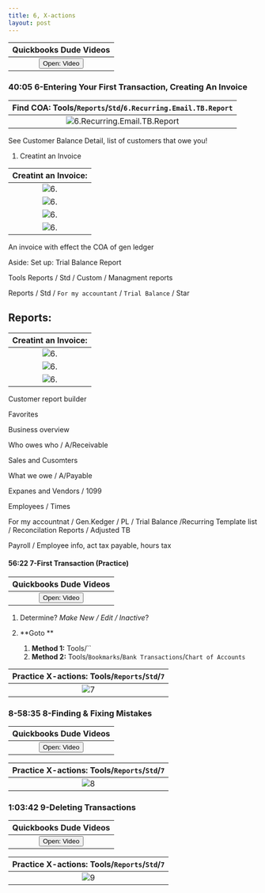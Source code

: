 ```yaml
---
title: 6, X-actions
layout: post
---
```



 <script> function openWindow()
 {window.open("https://www.youtube.com/watch?v=aoWghI3kvpc&t=2405");}
 </script>

| Quickbooks Dude Videos |
|:-:|
| <button onclick="openWindow()">Open: Video</button>|


### 40:05 6-Entering Your First Transaction, Creating An Invoice  


|**Find COA**: Tools/`Reports`/`Std`/`6.Recurring.Email.TB.Report`|
|:--:|
|![6.Recurring.Email.TB.Report](/assets/images/6.Recurring.Email.TB.Report.png)|

See Customer Balance Detail, list of customers that owe you!


1. Creatint an Invoice

|**Creatint an Invoice**: |
|:--:|
|![6.](/assets/images/6.1.create.invoices.png)|
|![6.](/assets/images/6.2.create.invoices.png)|
|![6.](/assets/images/6.create.INVOICES.set.up.defaults.png)|
|![6.](/assets/images/6.generate.INVOICE.png)|

An invoice with effect the COA of gen ledger


Aside: Set up: Trial Balance Report


Tools Reports / Std / Custom / Managment reports


Reports / Std / `For my accountant` / `Trial Balance` / Star 



## Reports:

|**Creatint an Invoice**: |
|:--:|
|![6.](/assets/images/6.customer.bala.detail.report.png)|
|![6.](/assets/images/6.customer.bala.detail.report2.png)|
|![6.](/assets/images/6.customer.bala.detail.report3.png)|

Customer report builder

Favorites

Business overview

Who owes who / A/Receivable

Sales and Cusomters

What we owe / A/Payable

Expanes and Vendors / 1099

Employees / Times

For my accountnat   / Gen.Kedger / PL / Trial Balance /Recurring Template list / Reconcilation Reports / Adjusted TB

Payroll / Employee info, act tax payable, hours tax 






#### 56:22 7-First Transaction (Practice)


 <script> function openWindow()
 {window.open("https://www.youtube.com/watch?v=aoWghI3kvpc&t=3382");}
 </script>

| Quickbooks Dude Videos |
|:-:|
| <button onclick="openWindow()">Open: Video</button>|

1. Determine?  *Make New / Edit / Inactive*?

2. **Goto ** 
   1. **Method 1:** Tools/``   
   2. **Method 2:** Tools/`Bookmarks`/`Bank Transactions`/`Chart of Accounts`   


|**Practice X-actions**: Tools/`Reports`/`Std`/`7`|
|:--:|
|![7](/assets/images/7.pracvtice.invoices.png)|



### 8-58:35 8-Finding & Fixing Mistakes


 <script> function openWindow()
 {window.open("https://www.youtube.com/watch?v=aoWghI3kvpc&t=3515");}
 </script>

| Quickbooks Dude Videos |
|:-:|
| <button onclick="openWindow()">Open: Video</button>|


|**Practice X-actions**: Tools/`Reports`/`Std`/`7`|
|:--:|
|![8](/assets/images/8.fixing.edit.invoices.png)|



### 1:03:42 9-Deleting Transactions


 <script> function openWindow()
 {window.open("https://www.youtube.com/watch?v=aoWghI3kvpc&t=3822");}
 </script>

| Quickbooks Dude Videos |
|:-:|
| <button onclick="openWindow()">Open: Video</button>|


|**Practice X-actions**: Tools/`Reports`/`Std`/`7`|
|:--:|
|![9](/assets/images/9-deleting-xactions.png)|
